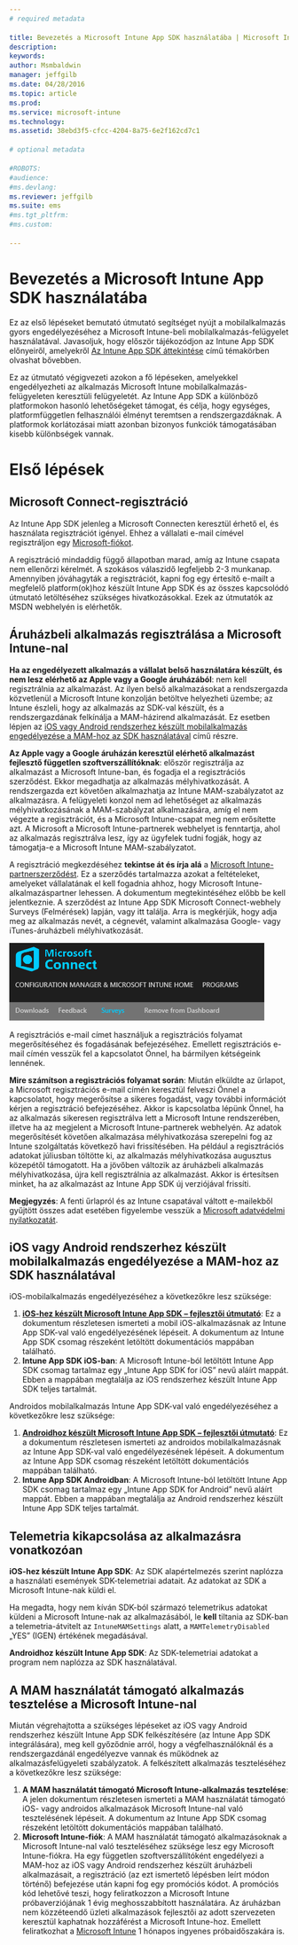 ```yaml
---
# required metadata

title: Bevezetés a Microsoft Intune App SDK használatába | Microsoft Intune
description:
keywords:
author: Msmbaldwin
manager: jeffgilb
ms.date: 04/28/2016
ms.topic: article
ms.prod:
ms.service: microsoft-intune
ms.technology:
ms.assetid: 38ebd3f5-cfcc-4204-8a75-6e2f162cd7c1

# optional metadata

#ROBOTS:
#audience:
#ms.devlang:
ms.reviewer: jeffgilb
ms.suite: ems
#ms.tgt_pltfrm:
#ms.custom:

---
```


# Bevezetés a Microsoft Intune App SDK használatába

Ez az első lépéseket bemutató útmutató segítséget nyújt a mobilalkalmazás gyors engedélyezéséhez a Microsoft Intune-beli mobilalkalmazás-felügyelet használatával. Javasoljuk, hogy először tájékozódjon az Intune App SDK előnyeiről, amelyekről [Az Intune App SDK áttekintése](intune-app-sdk.md) című témakörben olvashat bővebben.

Ez az útmutató végigvezeti azokon a fő lépéseken, amelyekkel engedélyezheti az alkalmazás Microsoft Intune mobilalkalmazás-felügyeleten keresztüli felügyeletét. Az Intune App SDK a különböző platformokon hasonló lehetőségeket támogat, és célja, hogy egységes, platformfüggetlen felhasználói élményt teremtsen a rendszergazdáknak. A platformok korlátozásai miatt azonban bizonyos funkciók támogatásában kisebb különbségek vannak.

# Első lépések

## Microsoft Connect-regisztráció

Az Intune App SDK jelenleg a Microsoft Connecten keresztül érhető el, és használata regisztrációt igényel. Ehhez a vállalati e-mail címével regisztráljon egy [Microsoft-fiókot](https://connect.microsoft.com/ConfigurationManagervnext/InvitationUse.aspx?ProgramID=8967&InvitationID=8967-YJYJ-8G6X).

A regisztráció mindaddig függő állapotban marad, amíg az Intune csapata nem ellenőrzi kérelmét. A szokásos válaszidő legfeljebb 2-3 munkanap. Amennyiben jóváhagyták a regisztrációt, kapni fog egy értesítő e-mailt a megfelelő platform(ok)hoz készült Intune App SDK és az összes kapcsolódó útmutató letöltéséhez szükséges hivatkozásokkal. Ezek az útmutatók az MSDN webhelyén is elérhetők.

## Áruházbeli alkalmazás regisztrálása a Microsoft Intune-nal

**Ha az engedélyezett alkalmazás a vállalat belső használatára készült, és nem lesz elérhető az Apple vagy a Google áruházából**: nem kell regisztrálnia az alkalmazást. Az ilyen belső alkalmazásokat a rendszergazda közvetlenül a Microsoft Intune konzolján betöltve helyezheti üzembe; az Intune észleli, hogy az alkalmazás az SDK-val készült, és a rendszergazdának felkínálja a MAM-házirend alkalmazását. Ez esetben lépjen az [iOS vagy Android rendszerhez készült mobilalkalmazás engedélyezése a MAM-hoz az SDK használatával](#enable-your-ios-or-android-mobile-app-for-mam-with-the-sdk) című részre.

**Az Apple vagy a Google áruházán keresztül elérhető alkalmazást fejlesztő független szoftverszállítóknak**: először regisztrálja az alkalmazást a Microsoft Intune-ban, és fogadja el a regisztrációs szerződést. Ekkor megadhatja az alkalmazás mélyhivatkozását. A rendszergazda ezt követően alkalmazhatja az Intune MAM-szabályzatot az alkalmazásra. A felügyeleti konzol nem ad lehetőséget az alkalmazás mélyhivatkozásának a MAM-szabályzat alkalmazására, amíg el nem végezte a regisztrációt, és a Microsoft Intune-csapat meg nem erősítette azt. A Microsoft a Microsoft Intune-partnerek webhelyet is fenntartja, ahol az alkalmazás regisztrálva lesz, így az ügyfelek tudni fogják, hogy az támogatja-e a Microsoft Intune MAM-szabályzatot.

A regisztráció megkezdéséhez **tekintse át és írja alá** a [Microsoft Intune-partnerszerződést](https://connect.microsoft.com/ConfigurationManagervnext/Survey/Survey.aspx?SurveyID=17806). Ez a szerződés tartalmazza azokat a feltételeket, amelyeket vállalatának el kell fogadnia ahhoz, hogy Microsoft Intune-alkalmazáspartner lehessen. A dokumentum megtekintéséhez előbb be kell jelentkeznie. A szerződést az Intune App SDK Microsoft Connect-webhely Surveys (Felmérések) lapján, vagy itt találja. Arra is megkérjük, hogy adja meg az alkalmazás nevét, a cégnevét, valamint alkalmazása Google- vagy iTunes-áruházbeli mélyhivatkozását.

![Microsoft Connect](../media/microsoft-connect.png)

A regisztrációs e-mail címet használjuk a regisztrációs folyamat megerősítéséhez és fogadásának befejezéséhez. Emellett regisztrációs e-mail címén vesszük fel a kapcsolatot Önnel, ha bármilyen kétségeink lennének.

**Mire számítson a regisztrációs folyamat során**: Miután elküldte az űrlapot, a Microsoft regisztrációs e-mail címén keresztül felveszi Önnel a kapcsolatot, hogy megerősítse a sikeres fogadást, vagy további információt kérjen a regisztráció befejezéséhez. Akkor is kapcsolatba lépünk Önnel, ha az alkalmazás sikeresen regisztrálva lett a Microsoft Intune rendszerében, illetve ha az megjelent a Microsoft Intune-partnerek webhelyén. Az adatok megerősítését követően alkalmazása mélyhivatkozása szerepelni fog az Intune szolgáltatás következő havi frissítésében. Ha például a regisztrációs adatokat júliusban töltötte ki, az alkalmazás mélyhivatkozása augusztus közepétől támogatott. Ha a jövőben változik az áruházbeli alkalmazás mélyhivatkozása, újra kell regisztrálnia az alkalmazást. Akkor is értesítsen minket, ha az alkalmazást az Intune App SDK új verziójával frissíti.

**Megjegyzés**: A fenti űrlapról és az Intune csapatával váltott e-mailekből gyűjtött összes adat esetében figyelembe vesszük a [Microsoft adatvédelmi nyilatkozatát](https://www.microsoft.com/en-us/privacystatement/default.aspx).

## iOS vagy Android rendszerhez készült mobilalkalmazás engedélyezése a MAM-hoz az SDK használatával

iOS-mobilalkalmazás engedélyezéséhez a következőkre lesz szüksége:

1. **[iOS-hez készült Microsoft Intune App SDK – fejlesztői útmutató](intune-app-sdk-ios.md)**: Ez a dokumentum részletesen ismerteti a mobil iOS-alkalmazásnak az Intune App SDK-val való engedélyezésének lépéseit. A dokumentum az Intune App SDK csomag részeként letöltött dokumentációs mappában található.
2. **Intune App SDK iOS-ban**: A Microsoft Intune-ból letöltött Intune App SDK csomag tartalmaz egy „Intune App SDK for iOS” nevű aláírt mappát. Ebben a mappában megtalálja az iOS rendszerhez készült Intune App SDK teljes tartalmát.

Androidos mobilalkalmazás Intune App SDK-val való engedélyezéséhez a következőkre lesz szüksége:

1. **[Androidhoz készült Microsoft Intune App SDK – fejlesztői útmutató](intune-app-sdk-android.md)**: Ez a dokumentum részletesen ismerteti az androidos mobilalkalmazásnak az Intune App SDK-val való engedélyezésének lépéseit. A dokumentum az Intune App SDK csomag részeként letöltött dokumentációs mappában található.
2. **Intune App SDK Androidban**: A Microsoft Intune-ból letöltött Intune App SDK csomag tartalmaz egy „Intune App SDK for Android” nevű aláírt mappát. Ebben a mappában megtalálja az Android rendszerhez készült Intune App SDK teljes tartalmát.

## Telemetria kikapcsolása az alkalmazásra vonatkozóan

**iOS-hez készült Intune App SDK**: Az SDK alapértelmezés szerint naplózza a használati események SDK-telemetriai adatait. Az adatokat az SDK a Microsoft Intune-nak küldi el.

Ha megadta, hogy nem kíván SDK-ból származó telemetrikus adatokat küldeni a Microsoft Intune-nak az alkalmazásából, le **kell** tiltania az SDK-ban a telemetria-átvitelt az `IntuneMAMSettings` alatt, a `MAMTelemetryDisabled` „YES” (IGEN) értékének megadásával.

**Androidhoz készült Intune App SDK**: Az SDK-telemetriai adatokat a program nem naplózza az SDK használatával.

## A MAM használatát támogató alkalmazás tesztelése a Microsoft Intune-nal

Miután végrehajtotta a szükséges lépéseket az iOS vagy Android rendszerhez készült Intune App SDK felkészítésére (az Intune App SDK integrálására), meg kell győződnie arról, hogy a végfelhasználóknál és a rendszergazdánál engedélyezve vannak és működnek az alkalmazásfelügyeleti szabályzatok. A felkészített alkalmazás teszteléséhez a következőkre lesz szüksége:

1. **A MAM használatát támogató Microsoft Intune-alkalmazás tesztelése**: A jelen dokumentum részletesen ismerteti a MAM használatát támogató iOS- vagy androidos alkalmazások Microsoft Intune-nal való tesztelésének lépéseit. A dokumentum az Intune App SDK csomag részeként letöltött dokumentációs mappában található.
2. **Microsoft Intune-fiók**: A MAM használatát támogató alkalmazásoknak a Microsoft Intune-nal való teszteléséhez szüksége lesz egy Microsoft Intune-fiókra. Ha egy független szoftverszállítóként engedélyezi a MAM-hoz az iOS vagy Android rendszerhez készült áruházbeli alkalmazásait, a regisztráció (az ezt ismertető lépésben leírt módon történő) befejezése után kapni fog egy promóciós kódot. A promóciós kód lehetővé teszi, hogy feliratkozzon a Microsoft Intune próbaverziójának 1 évig meghosszabbított használatára. Az áruházban nem közzéteendő üzleti alkalmazások fejlesztői az adott szervezeten keresztül kaphatnak hozzáférést a Microsoft Intune-hoz. Emellett feliratkozhat a [Microsoft Intune](https://portal.office.com/Signup/Signup.aspx?OfferId=40BE278A-DFD1-470a-9EF7-9F2596EA7FF9&dl=INTUNE_A&ali=1#0) 1 hónapos ingyenes próbaidőszakára is.



<!--HONumber=Jun16_HO1-->



